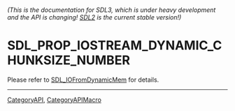 ###### (This is the documentation for SDL3, which is under heavy development and the API is changing! [SDL2](https://wiki.libsdl.org/SDL2/) is the current stable version!)
# SDL_PROP_IOSTREAM_DYNAMIC_CHUNKSIZE_NUMBER

Please refer to [SDL_IOFromDynamicMem](SDL_IOFromDynamicMem) for details.

----
[CategoryAPI](CategoryAPI), [CategoryAPIMacro](CategoryAPIMacro)

